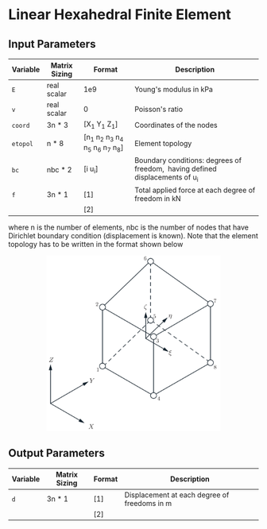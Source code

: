 # Linear Hexahedral Finite Element

## Input Parameters
| Variable | Matrix Sizing | Format | Description |
| --- | --- | --- | --- |
| `E` | real scalar | 1e9 | Young's modulus in kPa |
| `v` | real scalar | 0 | Poisson's ratio |
| `coord` | 3n * 3 | [X<sub>1</sub> Y<sub>1</sub> Z<sub>1</sub>] | Coordinates of the nodes |
| `etopol` | n * 8 | [n<sub>1</sub> n<sub>2</sub> n<sub>3</sub> n<sub>4</sub> n<sub>5</sub> n<sub>6</sub> n<sub>7</sub> n<sub>8</sub>] | Element topology |
| `bc` | nbc * 2 | [i u<sub>i</sub>] | Boundary conditions: degrees of freedom, <math>i</math> having defined displacements of u<sub>i</sub> |
| `f` | 3n * 1 | [1] | Total applied force at each degree of freedom in kN |
| | | [2] | |

where n is the number of elements, nbc is the number of nodes that have Dirichlet boundary condition (displacement is known). Note that the element topology has to be written in the format shown below
<p align="center">
  <img src="8_Hexahedral_Nodal_Numbering.png" width="350" title="hover text">
</p>

## Output Parameters
| Variable | Matrix Sizing | Format | Description |
| --- | --- | --- | --- |
| `d` | 3n * 1 | [1] | Displacement at each degree of freedoms in m |
| | | [2] | |
